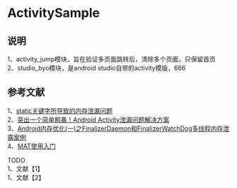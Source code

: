 # ActivitySample

## 说明
1、activity_jump模块，旨在验证多页面跳转后，清除多个页面，只保留首页   
2、studio_byo模块，是android studio自带的activity模版，666    

## 参考文献
1、[static关键字所导致的内存泄漏问题](https://blog.csdn.net/lovejavasman/article/details/52643089)  
2、[突出一个简单粗暴！Android Activity泄漏问题解决方案](https://blog.csdn.net/u010944680/article/details/51921284)   
3、[Android内存优化(一)之FinalizerDaemon和FinalizerWatchDog多线程内存泄露案例](https://blog.csdn.net/longlong2015/article/details/79487520)       
4、[MAT使用入门](https://www.jianshu.com/p/d8e247b1e7b2)          
 
TODO   
1、文献【1】   
1、文献【2】   
